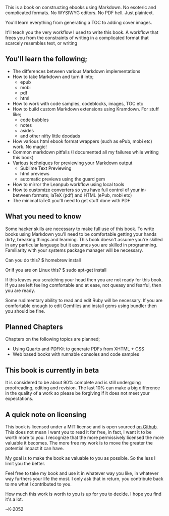 This is a book on constructing ebooks using Markdown. No esoteric and complicated formats. No WYSIWYG editors. No PDF hell. Just plaintext. 

You'll learn everything from generating a TOC to adding cover images.

It'll teach you the very workflow I used to write this book. A workflow that frees you from the constraints
of writing in a complicated format that scarcely resembles text, or writing 

## You'll learn the following;

- The differences between various Markdown implementations
- How to take Markdown and turn it into;
  - epub
  - mobi
  - pdf
  - html
- How to work with code samples, codeblocks, images, TOC etc
- How to build custom Markdown extensions using Kramdown. For stuff like;
  - code bubbles
  - notes
  - asides 
  - and other nifty little doodads
- How various html ebook format wrappers (such as ePub, mobi etc) work. No magic!
- Common markdown pitfalls (I documented all my failures while writing this book)
- Various techniques for previewing your Markdown output 
  - Sublime Text Previewing
  - html previews
  - automatic previews using the guard gem
- How to mirror the Leanpub workflow using local tools
- How to customize converters so you have full control of your in-between formats; laTeX (pdf) and HTML (ePub, mobi etc)
- The minimal laTeX you'll need to get stuff done with PDF

## What you need to know

Some hacker skills are necessary to make full use of this book. To write books using Markdown you'll need to be
comfortable getting your hands dirty, breaking things and learning. This book doesn't assume 
you're skilled in any particular language but it assumes you are skilled in programming. Familiarity with your systems 
package manager will be necessary.

Can you do this?
    $ homebrew install

Or if you are on Linux this?
    $ sudo apt-get install

If this leaves you scratching your head then you are not ready for this book. If you are left feeling
comfortable and at ease, not queasy and fearful, then you are ready.

Some rudimentary ability to read and edit Ruby will be necessary. If you are comfortable enough to edit Gemfiles and
install gems using bundler then you should be fine.

## Planned Chapters

Chapters on the following topics are planned;

- Using [Quarto](https://github.com/avdi/quarto) and PDFKit to generate PDFs from XHTML + CSS 
- Web based books with runnable consoles and code samples 

## This book is currently in beta

It is considered to be about 90% complete and is still undergoing proofreading, editing and revision.
The last 10% can make a big difference in the quality of a work so please be forgiving if it does not
meet your expectations. 

## A quick note on licensing

This book is licensed under a MIT license and is open sourced [on Github](http://github.com/k2052/markdown-to-ebook).
This does not mean I want you to read it for free, in fact, I want it to be worth more to you. I recognize that the 
more permissively licensed the more valuable it becomes. The more free my work is to move the greater the potential 
impact it can have.

My goal is to make the book as valuable to you as possible. So the less I limit you the better.

Feel free to take my book and use it in whatever way you like, in whatever way furthers your life the most. I only ask
that in return, you contribute back to me what I contributed to you.

How much this work is worth to you is up for you to decide. I hope you find it's a lot.

~K-2052
